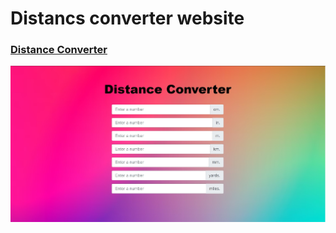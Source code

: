 # Distancs converter website


### [Distance Converter](https://distanceconverter.tk/)
      
         
![  ](https://github.com/idivyanshbansal/Distancs-converter-website/blob/8d3bfca6738cb88652936195a93799ac1ceee2fe/Screenshot%202021-09-20%20214942.jpg)
